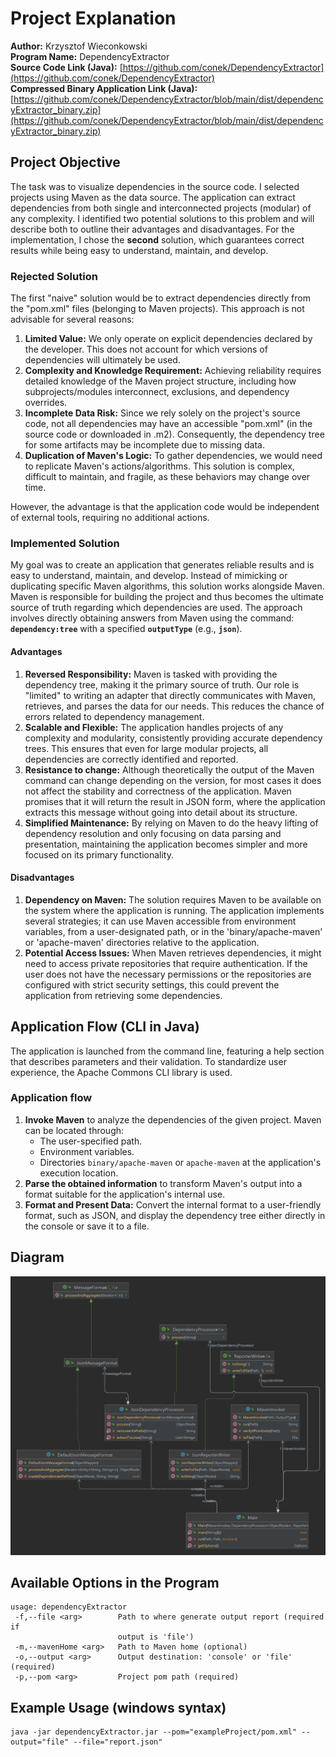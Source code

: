 # Project Explanation

**Author:** Krzysztof Wieconkowski  
**Program Name:** DependencyExtractor  
**Source Code Link (Java):** [https://github.com/conek/DependencyExtractor](https://github.com/conek/DependencyExtractor)  
**Compressed Binary Application Link (Java):** [https://github.com/conek/DependencyExtractor/blob/main/dist/dependencyExtractor_binary.zip](https://github.com/conek/DependencyExtractor/blob/main/dist/dependencyExtractor_binary.zip)  

## Project Objective

The task was to visualize dependencies in the source code. I selected projects using Maven as the data source. The application can extract dependencies from both single and interconnected projects (modular) of any complexity. I identified two potential solutions to this problem and will describe both to outline their advantages and disadvantages. For the implementation, I chose the **second** solution, which guarantees correct results while being easy to understand, maintain, and develop.

### Rejected Solution

The first "naive" solution would be to extract dependencies directly from the "pom.xml" files (belonging to Maven projects). This approach is not advisable for several reasons:

1. **Limited Value:** We only operate on explicit dependencies declared by the developer. This does not account for which versions of dependencies will ultimately be used.
2. **Complexity and Knowledge Requirement:** Achieving reliability requires detailed knowledge of the Maven project structure, including how subprojects/modules interconnect, exclusions, and dependency overrides.
3. **Incomplete Data Risk:** Since we rely solely on the project's source code, not all dependencies may have an accessible "pom.xml" (in the source code or downloaded in .m2). Consequently, the dependency tree for some artifacts may be incomplete due to missing data.
4. **Duplication of Maven's Logic:** To gather dependencies, we would need to replicate Maven's actions/algorithms. This solution is complex, difficult to maintain, and fragile, as these behaviors may change over time.

However, the advantage is that the application code would be independent of external tools, requiring no additional actions.

### Implemented Solution

My goal was to create an application that generates reliable results and is easy to understand, maintain, and develop. Instead of mimicking or duplicating specific Maven algorithms, this solution works alongside Maven. Maven is responsible for building the project and thus becomes the ultimate source of truth regarding which dependencies are used. The approach involves directly obtaining answers from Maven using the command: **`dependency:tree`** with a specified **`outputType`** (e.g., **`json`**).

#### Advantages

1. **Reversed Responsibility:** Maven is tasked with providing the dependency tree, making it the primary source of truth. Our role is "limited" to writing an adapter that directly communicates with Maven, retrieves, and parses the data for our needs. This reduces the chance of errors related to dependency management.
2. **Scalable and Flexible:** The application handles projects of any complexity and modularity, consistently providing accurate dependency trees. This ensures that even for large modular projects, all dependencies are correctly identified and reported.
3. **Resistance to change:** Although theoretically the output of the Maven command can change depending on the version, for most cases it does not affect the stability and correctness of the application. Maven promises that it will return the result in JSON form, where the application extracts this message without going into detail about its structure. 
4. **Simplified Maintenance:** By relying on Maven to do the heavy lifting of dependency resolution and only focusing on data parsing and presentation, maintaining the application becomes simpler and more focused on its primary functionality.

#### Disadvantages

1. **Dependency on Maven:** The solution requires Maven to be available on the system where the application is running. The application implements several strategies; it can use Maven accessible from environment variables, from a user-designated path, or in the 'binary/apache-maven' or 'apache-maven' directories relative to the application.
2. **Potential Access Issues:** When Maven retrieves dependencies, it might need to access private repositories that require authentication. If the user does not have the necessary permissions or the repositories are configured with strict security settings, this could prevent the application from retrieving some dependencies.

## Application Flow (CLI in Java)

The application is launched from the command line, featuring a help section that describes parameters and their validation. To standardize user experience, the Apache Commons CLI library is used.

### Application flow

1. **Invoke Maven** to analyze the dependencies of the given project. Maven can be located through:
   - The user-specified path.
   - Environment variables.
   - Directories `binary/apache-maven` or `apache-maven` at the application's execution location.
2. **Parse the obtained information** to transform Maven's output into a format suitable for the application's internal use.
3. **Format and Present Data:** Convert the internal format to a user-friendly format, such as JSON, and display the dependency tree either directly in the console or save it to a file.

## Diagram

![Screenshot of a class diagram](https://github.com/conek/DependencyExtractor/blob/main/diagrams/classDiagram.png)

## Available Options in the Program

```
usage: dependencyExtractor
 -f,--file <arg>        Path to where generate output report (required if
                        output is 'file')
 -m,--mavenHome <arg>   Path to Maven home (optional)
 -o,--output <arg>      Output destination: 'console' or 'file' (required)
 -p,--pom <arg>         Project pom path (required)
```

## Example Usage (windows syntax)

```
java -jar dependencyExtractor.jar --pom="exampleProject/pom.xml" --output="file" --file="report.json"
```
